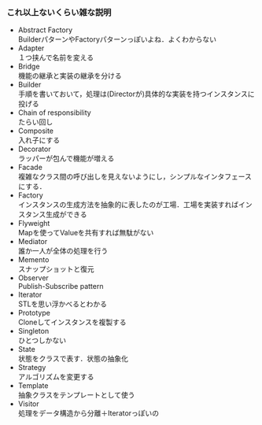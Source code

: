 ### これ以上ないくらい雑な説明
- Abstract Factory  
BuilderパターンやFactoryパターンっぽいよね．よくわからない
- Adapter  
１つ挟んで名前を変える
- Bridge  
機能の継承と実装の継承を分ける
- Builder  
手順を書いておいて，処理は(Directorが)具体的な実装を持つインスタンスに投げる
- Chain of responsibility  
たらい回し  
- Composite  
入れ子にする
- Decorator  
ラッパーが包んで機能が増える
- Facade  
複雑なクラス間の呼び出しを見えないようにし，シンプルなインタフェースにする．
- Factory  
インスタンスの生成方法を抽象的に表したのが工場．工場を実装すればインスタンス生成ができる
- Flyweight  
Mapを使ってValueを共有すれば無駄がない
- Mediator  
誰か一人が全体の処理を行う
- Memento  
スナップショットと復元
- Observer  
Publish-Subscribe pattern
- Iterator  
STLを思い浮かべるとわかる
- Prototype  
Cloneしてインスタンスを複製する
- Singleton  
ひとつしかない
- State  
状態をクラスで表す．状態の抽象化
- Strategy  
アルゴリズムを変更する
- Template  
抽象クラスをテンプレートとして使う
- Visitor  
処理をデータ構造から分離＋Iteratorっぽいの